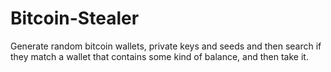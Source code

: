 # Bitcoin-Stealer
Generate random bitcoin wallets, private keys and seeds and then search if they match a wallet that contains some kind of balance, and then take it.
